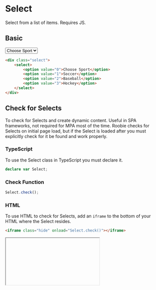 # Select
Select from a list of items.  Requires JS.

## Basic
<div class="select z3">
    <select>
        <option value="0">Choose Sport</option>
        <option value="1">Soccer</option>
        <option value="2">Baseball</option>
        <option value="3">Hockey</option>
    </select>
</div>

```html
<div class="select">
    <select>
        <option value="0">Choose Sport</option>
        <option value="1">Soccer</option>
        <option value="2">Baseball</option>
        <option value="3">Hockey</option>
    </select>
</div>
```

## Check for Selects
To check for Selects and create dynamic content.  Useful in SPA frameworks, not required for MPA most of the time.  Roobie checks for Selects on initial page load, but if the Select is loaded after you must explicitly check for it be found and work properly.

### TypeScript
To use the Select class in TypeScript you must declare it.
```ts
declare var Select;
```

### Check Function
```js
Select.check();
```

### HTML
To use HTML to check for Selects, add an `iframe` to the bottom of your HTML where the Select resides.
```html
<iframe class="hide" onload="Select.check()"></iframe>
```
<iframe class="hide" onload="Select.check()"></iframe>

